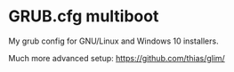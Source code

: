 GRUB.cfg multiboot
==================

My grub config for GNU/Linux and Windows 10 installers.

Much more advanced setup:
https://github.com/thias/glim/

